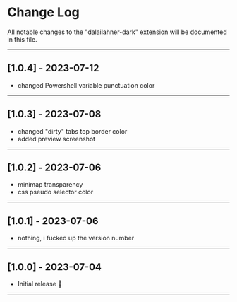 # Change Log

All notable changes to the "dalailahner-dark" extension will be documented in this file.

---

## [1.0.4] - 2023-07-12

- changed Powershell variable punctuation color

---

## [1.0.3] - 2023-07-08

- changed "dirty" tabs top border color
- added preview screenshot

---

## [1.0.2] - 2023-07-06

- minimap transparency
- css pseudo selector color

---

## [1.0.1] - 2023-07-06

- nothing, i fucked up the version number

---

## [1.0.0] - 2023-07-04

- Initial release 🎉

---
